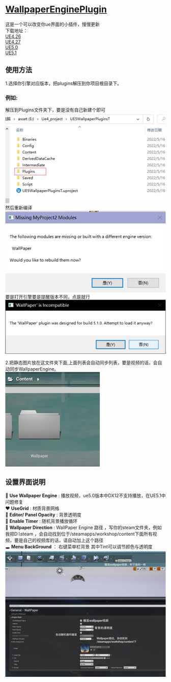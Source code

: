
# [WallpaperEnginePlugin](https://https://github.com/natsupora/WallpaperEnginePlugin)

这是一个可以改变你ue界面的小插件，慢慢更新 \
下载地址：\
[UE4.26](https://github.com/Natsuneko3/WallpaperEnginePlugin/releases/download/V1.0/Ue4.26Plugins.zip) \
[UE4.27](https://github.com/Natsuneko3/WallpaperEnginePlugin/releases/download/V1.0/Ue4.27Plugins.zip) \
[UE5.0](https://github.com/Natsuneko3/WallpaperEnginePlugin/releases/download/V1.0/Ue5Plugins.zip) \
[UE5.1](https://github.com/Natsuneko3/WallpaperEnginePlugin/releases/download/V1.0/UE5.1Plugins.zip) 

## 使用方法

1.选择你引擎对应版本，把plugins解压到你项目根目录下。
### 例如: 
解压到Plugins文件夹下，要是没有自己新建个即可 \
<img src="./assets/%E5%9B%BE%E7%89%871.png"> \
然后重新编译 \
<img src="./assets/%E5%9B%BE%E7%89%876.png" > \
要是打开引擎要是提醒版本不同，点是就行 \
<img src="./assets/%E5%9B%BE%E7%89%872.png" > 

2.把静态图片放在这文件夹下面,上面列表会自动同步列表，要是视频的话，会自动同步WallpaperEngine。 \
<img src="./assets/%E5%9B%BE%E7%89%873.png">

## 设置界面说明
:blue_heart: **Use Wallpaper Engine** : 播放视频，ue5.0版本中DX12不支持播放，在UE5.1中问题修复 \
:heart: **UseGrid** : 材质背景网格 \
:yellow_heart: **Editor/ Panel Opacity** : 背景透明度 \
:green_heart: **Enable Timer** : 随机背景播放循环 \
:purple_heart: **Wallpaper Direction** : WallPaper Engine 路径 ，写你的steam文件夹，例如我把D:\steam ，会自动找到位于/steamapps/workshop/content下面所有视频，要是自己的视频库的话，请自动加上这个路径 \
:hole: **Menu BackGround** ： 右键菜单栏背景 其中Tint可以调节颜色与透明度
<img src="./assets/%E5%9B%BE%E7%89%875.png"> 
